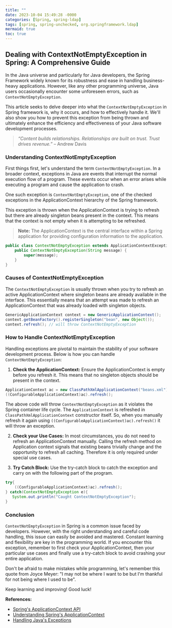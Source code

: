 ```yaml
---
title: ""
date: 2023-10-04 15:49:28 -0000
categories: [Spring, spring-ldap]
tags: [spring, spring-unchecked, org.springframework.ldap]
mermaid: true
toc: true
---
```


## Dealing with ContextNotEmptyException in Spring: A Comprehensive Guide

In the Java universe and particularly for Java developers, the Spring Framework widely known for its robustness and ease in handling business-heavy applications. However, like any other programming universe, Java users occasionally encounter some unforeseen errors, such as `ContextNotEmptyException`.

This article seeks to delve deeper into what the `ContextNotEmptyException` in Spring framework is, why it occurs, and how to effectively handle it. We'll also show you how to prevent this exception from being thrown and ultimately enhance the efficiency and effectiveness of your Java software development processes.

> _“Content builds relationships. Relationships are built on trust. Trust drives revenue.”_ – Andrew Davis

### Understanding ContextNotEmptyException

First things first, let's understand the term `ContextNotEmptyException`. In a broader context, exceptions in Java are events that interrupt the normal execution flow of a program. These events occur when an error arises while executing a program and cause the application to crash.

One such exception is `ContextNotEmptyException`, one of the checked exceptions in the ApplicationContext hierarchy of the Spring framework.

This exception is thrown when the ApplicationContext is trying to refresh but there are already singleton beans present in the context. This means that the context is not empty when it is attempting to be refreshed.

> **Note:** The ApplicationContext is the central interface within a Spring application for providing configuration information to the application.

```java
public class ContextNotEmptyException extends ApplicationContextException { 
    public ContextNotEmptyException(String message) { 
        super(message); 
    } 
}
```

### Causes of ContextNotEmptyException

The `ContextNotEmptyException` is usually thrown when you try to refresh an active ApplicationContext where singleton beans are already available in the interface. This essentially means that an attempt was made to refresh an ApplicationContext that was already loaded with singleton objects.

```java
GenericApplicationContext context = new GenericApplicationContext();
context.getBeanFactory().registerSingleton("bean", new Object());
context.refresh(); // will throw ContextNotEmptyException
```

### How to Handle ContextNotEmptyException

Handling exceptions are pivotal to maintain the stability of your software development process. Below is how you can handle `ContextNotEmptyException`:

1. **Check the ApplicationContext:** Ensure the ApplicationContext is empty before you refresh it. This means that no singleton objects should be present in the context.

```java
ApplicationContext ac = new ClassPathXmlApplicationContext("beans.xml");
((ConfigurableApplicationContext)ac).refresh();
```

The above code will throw `ContextNotEmptyException` as it violates the Spring container life cycle. The `ApplicationContext` is refreshed in `ClassPathXmlApplicationContext` constructor itself. So, when you manually refresh it again using `((ConfigurableApplicationContext)ac).refresh()` it will throw an exception.

2. **Check your Use Cases:** In most circumstances, you do not need to refresh an ApplicationContext manually. Calling the refresh method on Application context signals that existing beans trivially change and the opportunity to refresh all caching. Therefore it is only required under special use cases.

3. **Try Catch Block:** Use the try-catch block to catch the exception and carry on with the following part of the program.

```java
try{
    ((ConfigurableApplicationContext)ac).refresh();
} catch(ContextNotEmptyException e){
   System.out.println("Caught ContextNotEmptyException");
}
```

### Conclusion

```ContextNotEmptyException``` in Spring is a common issue faced by developers. However, with the right understanding and careful code handling, this issue can easily be avoided and mastered. Constant learning and flexibility are key in the programming world. If you encounter this exception, remember to first check your ApplicationContext, then your particular use cases and finally use a try-catch block to avoid crashing your entire application.

Don't be afraid to make mistakes while programming, let's remember this quote from Joyce Meyer: "I may not be where I want to be but I'm thankful for not being where I used to be".

Keep learning and improving! Good luck!

**References:**
- [Spring's ApplicationContext API](https://docs.spring.io/spring-framework/docs/current/javadoc-api/org/springframework/context/ApplicationContext.html)
- [Understanding Spring's ApplicationContext](https://www.baeldung.com/spring-application-context)
- [Handling Java's Exceptions](https://docs.oracle.com/javase/tutorial/essential/exceptions/)